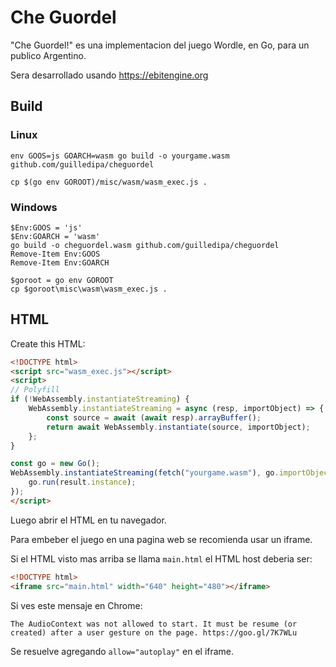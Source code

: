 # Che Guordel

"Che Guordel!" es una implementacion del juego Wordle, en Go, para un publico
Argentino.

Sera desarrollado usando https://ebitengine.org

## Build

### Linux

```shell
env GOOS=js GOARCH=wasm go build -o yourgame.wasm github.com/guilledipa/cheguordel
```

```shell
cp $(go env GOROOT)/misc/wasm/wasm_exec.js .
```

### Windows

```shell
$Env:GOOS = 'js'
$Env:GOARCH = 'wasm'
go build -o cheguordel.wasm github.com/guilledipa/cheguordel
Remove-Item Env:GOOS
Remove-Item Env:GOARCH
```

```shell
$goroot = go env GOROOT
cp $goroot\misc\wasm\wasm_exec.js .
```

## HTML

Create this HTML:

```html
<!DOCTYPE html>
<script src="wasm_exec.js"></script>
<script>
// Polyfill
if (!WebAssembly.instantiateStreaming) {
    WebAssembly.instantiateStreaming = async (resp, importObject) => {
        const source = await (await resp).arrayBuffer();
        return await WebAssembly.instantiate(source, importObject);
    };
}

const go = new Go();
WebAssembly.instantiateStreaming(fetch("yourgame.wasm"), go.importObject).then(result => {
    go.run(result.instance);
});
</script>
```

Luego abrir el HTML en tu navegador.

Para embeber el juego en una pagina web se recomienda usar un iframe.

Si el HTML visto mas arriba se llama `main.html` el HTML host deberia ser:

```html
<!DOCTYPE html>
<iframe src="main.html" width="640" height="480"></iframe>
```

Si ves este mensaje en Chrome:

```none
The AudioContext was not allowed to start. It must be resume (or created) after a user gesture on the page. https://goo.gl/7K7WLu
```

Se resuelve agregando `allow="autoplay"` en el iframe.
